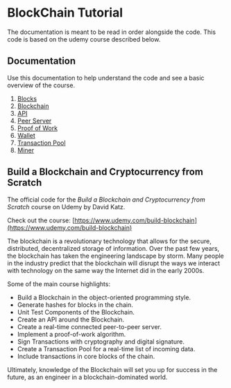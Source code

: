 # BlockChain Tutorial
The documentation is meant to be read in order alongside the code. This code is based on the udemy course described below.

## Documentation
Use this documentation to help understand the code and see a basic overview of the course.
1. [Blocks](documentation/01_blocks/)
2. [Blockchain](documentation/02_blockchain/)
3. [API](documentation/03_api/)
4. [Peer Server](documentation/04_peer_server/)
5. [Proof of Work](documentation/05_proof_of_work/)
6. [Wallet](documentation/06_wallet/)
7. [Transaction Pool](documentation/07_transaction_pool/)
8. [Miner](documentation/08_miner/)


## Build a Blockchain and Cryptocurrency from Scratch

The official code for the *Build a Blockchain and Cryptocurrency from Scratch* course on Udemy by David Katz.

Check out the course: [https://www.udemy.com/build-blockchain](https://www.udemy.com/build-blockchain)

The blockchain is a revolutionary technology that allows for the secure, distributed, decentralized storage of information. Over the past few years, the blockchain has taken the engineering landscape by storm. Many people in the industry predict that the blockchain will disrupt the ways we interact with technology on the same way the Internet did in the early 2000s.

Some of the main course highlights:
- Build a Blockchain in the object-oriented programming style.
- Generate hashes for blocks in the chain.
- Unit Test Components of the Blockchain.
- Create an API around the Blockchain.
- Create a real-time connected peer-to-peer server.
- Implement a proof-of-work algorithm.
- Sign Transactions with cryptography and digital signature.
- Create a Transaction Pool for a real-time list of incoming data.
- Include transactions in core blocks of the chain.

Ultimately, knowledge of the Blockchain will set you up for success in the future, as an engineer in a blockchain-dominated world.
